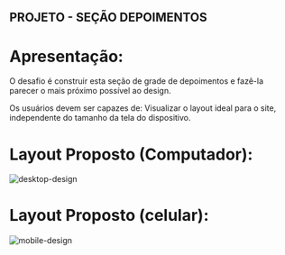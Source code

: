 ## PROJETO - SEÇÃO DEPOIMENTOS<br>

# Apresentação:

O desafio é construir esta seção de grade de depoimentos e fazê-la parecer o mais próximo possível ao design.<br>

Os usuários devem ser capazes de:
Visualizar o layout ideal para o site, independente do tamanho da tela do dispositivo.
  
# Layout Proposto (Computador):
![desktop-design](https://user-images.githubusercontent.com/89818336/175848441-47c8fbe4-6b88-4ead-bcd3-24a86ee458bd.jpg)

# Layout Proposto (celular):

![mobile-design](https://user-images.githubusercontent.com/89818336/175848568-e8f91093-0383-4396-8aac-b78b9b5de562.jpg)
